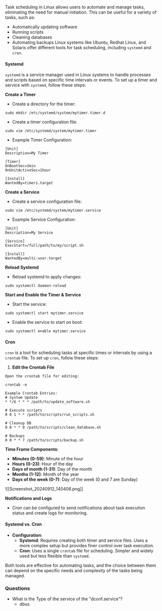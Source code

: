 Task scheduling in Linux allows users to automate and manage tasks, eliminating the need for manual initiation. This can be useful for a variety of tasks, such as:
- Automatically updating software
- Running scripts
- Cleaning databases
- Automating backups
Linux systems like Ubuntu, Redhat Linux, and Solaris offer different tools for task scheduling, including `systemd` and `cron`.


#### Systemd
`systemd` is a service manager used in Linux systems to handle processes and scripts based on specific time intervals or events. To set up a timer and service with `systemd`, follow these steps:


**Create a Timer**
- Create a directory for the timer:
```
sudo mkdir /etc/systemd/system/mytimer.timer.d
```
- Create a timer configuration file:
```
sudo vim /etc/systemd/system/mytimer.timer
```
- Example Timer Configuration:
```
[Unit]
Description=My Timer

[Timer]
OnBootSec=3min
OnUnitActiveSec=1hour

[Install]
WantedBy=timers.target
```


**Create a Service**
- Create a service configuration file:
```
sudo vim /etc/systemd/system/mytimer.service
```
- Example Service Configuration:
```
[Unit]
Description=My Service

[Service]
ExecStart=/full/path/to/my/script.sh

[Install]
WantedBy=multi-user.target
```


**Reload Systemd**
- Reload systemd to apply changes:
```
sudo systemctl daemon-reload
```


**Start and Enable the Timer & Service**
- Start the service:
```
sudo systemctl start mytimer.service
```
- Enable the service to start on boot:
```
sudo systemctl enable mytimer.service
```

#### Cron
`cron` is a tool for scheduling tasks at specific times or intervals by using a `crontab` file. To set up `cron`, follow these steps:
1. **Edit the Crontab File**
```
Open the crontab file for editing:

crontab -e

Example Crontab Entries:
# System Update
* */6 * * * /path/to/update_software.sh

# Execute scripts
0 0 1 * * /path/to/scripts/run_scripts.sh

# Cleanup DB
0 0 * * 0 /path/to/scripts/clean_database.sh

# Backups
0 0 * * 7 /path/to/scripts/backup.sh
```
**Time Frame Components**:
- **Minutes (0-59)**: Minute of the hour
- **Hours (0-23)**: Hour of the day
- **Days of month (1-31)**: Day of the month
- **Months (1-12)**: Month of the year
- **Days of the week (0-7)**: Day of the week (0 and 7 are Sunday)

![[Screenshot_20240912_140406.png]]

**Notifications and Logs**
- Cron can be configured to send notifications about task execution status and create logs for monitoring.

#### Systemd vs. Cron
- **Configuration**:
    - **Systemd**: Requires creating both timer and service files. Uses a more complex setup but provides finer control over task execution.
    - **Cron**: Uses a single `crontab` file for scheduling. Simpler and widely used but less flexible than `systemd`.

Both tools are effective for automating tasks, and the choice between them can depend on the specific needs and complexity of the tasks being managed.


### Questions
- What is the Type of the service of the "dconf.service"?
	- dbus